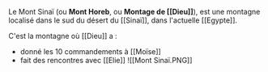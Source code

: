 Le Mont Sinaï (ou **Mont Horeb**, ou **Montage de [[Dieu]]**), est une montagne localisé dans le sud du désert du [[Sinaï]], dans l'actuelle [[Egypte]].

C'est la montagne où [[Dieu]] a :
- donné les 10 commandements à [[Moïse]]
- fait des rencontres avec [[Elie]]
![[Mont Sinaï.PNG]]